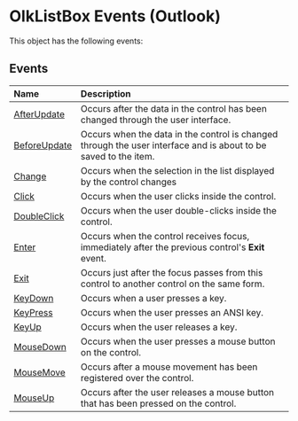 
# OlkListBox Events (Outlook)
This object has the following events:

## Events



|**Name**|**Description**|
|:-----|:-----|
| [AfterUpdate](140c3cfd-ddad-a6cd-17bb-c8f5297c181e.md)|Occurs after the data in the control has been changed through the user interface.|
| [BeforeUpdate](23208dfa-f989-734a-6f3a-d67287d6673f.md)|Occurs when the data in the control is changed through the user interface and is about to be saved to the item. |
| [Change](adef4efd-211d-14e9-9dfe-0ac7239f515f.md)|Occurs when the selection in the list displayed by the control changes|
| [Click](69867870-0e4c-c0d4-57ad-28661cce95df.md)|Occurs when the user clicks inside the control.|
| [DoubleClick](70e59d92-ee83-25df-0edc-6dbb6c30297c.md)|Occurs when the user double-clicks inside the control.|
| [Enter](f82bffed-5208-16c0-5a9e-e29a46afde25.md)|Occurs when the control receives focus, immediately after the previous control's  **Exit** event.|
| [Exit](729d454a-4f52-c0c2-4125-7cbf8ea2d660.md)|Occurs just after the focus passes from this control to another control on the same form.|
| [KeyDown](9b91fbfd-df9f-125e-cda5-34d2a69624bd.md)|Occurs when a user presses a key.|
| [KeyPress](66035bcb-3d74-6d9f-88f4-e5710e4b3294.md)|Occurs when the user presses an ANSI key.|
| [KeyUp](78a6ce9e-ee5c-977c-44fe-6438d34e845d.md)|Occurs when the user releases a key.|
| [MouseDown](d2ff81b0-6875-0b2a-46c1-4fd6ff2bb42c.md)|Occurs when the user presses a mouse button on the control.|
| [MouseMove](b90b8fd3-13d6-a8f2-5187-608588edb1b3.md)|Occurs after a mouse movement has been registered over the control.|
| [MouseUp](fe780997-6e80-2ea3-8510-125cc58edd6b.md)|Occurs after the user releases a mouse button that has been pressed on the control.|
